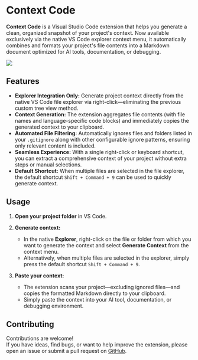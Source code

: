 # Context Code

**Context Code** is a Visual Studio Code extension that helps you generate a clean, organized snapshot of your project's context. Now available exclusively via the native VS Code explorer context menu, it automatically combines and formats your project's file contents into a Markdown document optimized for AI tools, documentation, or debugging.

![](https://imgur.com/yINJOdf.gif)

## Features

- **Explorer Integration Only:** Generate project context directly from the native VS Code file explorer via right-click—eliminating the previous custom tree view method.
- **Context Generation:** The extension aggregates file contents (with file names and language-specific code blocks) and immediately copies the generated context to your clipboard.
- **Automated File Filtering:** Automatically ignores files and folders listed in your `.gitignore` along with other configurable ignore patterns, ensuring only relevant content is included.
- **Seamless Experience:** With a single right-click or keyboard shortcut, you can extract a comprehensive context of your project without extra steps or manual selections.
- **Default Shortcut:** When multiple files are selected in the file explorer, the default shortcut `Shift + Command + 9` can be used to quickly generate context.

## Usage

1. **Open your project folder** in VS Code.

2. **Generate context:**
   - In the native **Explorer**, right-click on the file or folder from which you want to generate the context and select **Generate Context** from the context menu.
   - Alternatively, when multiple files are selected in the explorer, simply press the default shortcut `Shift + Command + 9`.

3. **Paste your context:**
   - The extension scans your project—excluding ignored files—and copies the formatted Markdown directly to your clipboard.
   - Simply paste the context into your AI tool, documentation, or debugging environment.

## Contributing

Contributions are welcome!  
If you have ideas, find bugs, or want to help improve the extension, please open an issue or submit a pull request on [GitHub](https://github.com/andygeek/context-code).
